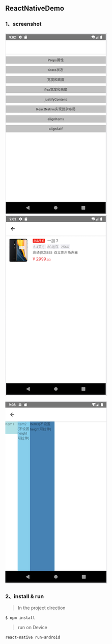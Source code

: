 ## ReactNativeDemo

### 1、screenshot

![](capture/1.png)    ![](capture/2.png)

![](capture/3.png)


### 2、install & run

> In the project direction 

    $ npm install
    
    
> run on Device

    react-native run-android
